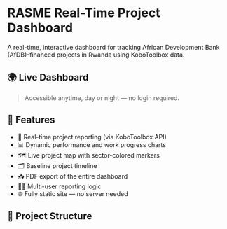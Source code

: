 # RASME Real-Time Project Dashboard

A real-time, interactive dashboard for tracking African Development Bank (AfDB)-financed projects in Rwanda using KoboToolbox data.

## 🌍 Live Dashboard
> Accessible anytime, day or night — no login required.

## 🚀 Features

- 🔄 Real-time project reporting (via KoboToolbox API)
- 📊 Dynamic performance and work progress charts
- 🗺️ Live project map with sector-colored markers
- 🗂️ Baseline project timeline
- 📥 PDF export of the entire dashboard
- 🧑‍💼 Multi-user reporting logic
- 🌐 Fully static site — no server needed

## 📁 Project Structure

